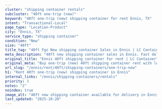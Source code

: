 ```yaml
---
cluster: "shipping container rentals"
subcluster: "40ft one-trip (new)"
keyword: "40ft one-trip (new) shipping container for rent Ennis, TX"
intent: "Transactional-Local"
page_type: "Location-Product"
city: "Ennis, TX"
service_type: "shipping container"
condition: "New"
size: "40ft"
title_tag: "40ft Fgz New shipping container Sales in Ennis | LC Container"
meta_description: "40ft new shipping container sales in Ennis. Fast delivery, competitive pricing. Serving shipping containers area. Quote ID: M9U. Call (214) 524-4168 for your free quote today."
original_title: "Ennis 40ft shipping container for rent | LC Container"
original_meta: "Buy one-trip (new) 40ft shipping container rent with local delivery in Ennis, TX. LC Container — local Since 2003. Request a fast quote today."
url_slug: "/ennis/rent/40ft/shipping-containers/one-trip-new"
h1: "Rent 40ft one-trip (new) shipping container in Ennis"
internal_links: "/ennis/shipping-containers/rentals"
priority: 3
notes: "2"
noindex: true
image_alt: "40ft new shipping container available for delivery in Ennis"
last_updated: "2025-10-20"
---
```


<!-- TODO: Add unique city/inventory copy, images, and internal links here. -->
